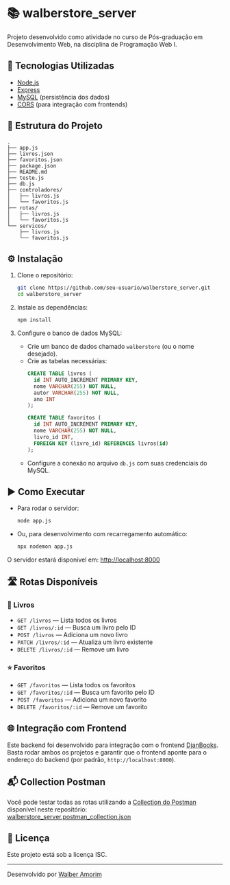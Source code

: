 # 📚 walberstore_server

Projeto desenvolvido como atividade no curso de Pós-graduação em Desenvolvimento Web, na disciplina de Programação Web I.

## 🚀 Tecnologias Utilizadas

- [Node.js](https://nodejs.org/)
- [Express](https://expressjs.com/)
- [MySQL](https://www.mysql.com/) (persistência dos dados)
- [CORS](https://expressjs.com/en/resources/middleware/cors.html) (para integração com frontends)

## 📂 Estrutura do Projeto

```
.
├── app.js
├── livros.json
├── favoritos.json
├── package.json
├── README.md
├── teste.js
├── db.js
├── controladores/
│   ├── livros.js
│   └── favoritos.js
├── rotas/
│   ├── livros.js
│   └── favoritos.js
└── servicos/
    ├── livros.js
    └── favoritos.js
```

## ⚙️ Instalação

1. Clone o repositório:
   ```sh
   git clone https://github.com/seu-usuario/walberstore_server.git
   cd walberstore_server
   ```

2. Instale as dependências:
   ```sh
   npm install
   ```

3. Configure o banco de dados MySQL:
   - Crie um banco de dados chamado `walberstore` (ou o nome desejado).
   - Crie as tabelas necessárias:
     ```sql
     CREATE TABLE livros (
       id INT AUTO_INCREMENT PRIMARY KEY,
       nome VARCHAR(255) NOT NULL,
       autor VARCHAR(255) NOT NULL,
       ano INT
     );

     CREATE TABLE favoritos (
       id INT AUTO_INCREMENT PRIMARY KEY,
       nome VARCHAR(255) NOT NULL,
       livro_id INT,
       FOREIGN KEY (livro_id) REFERENCES livros(id)
     );
     ```
   - Configure a conexão no arquivo `db.js` com suas credenciais do MySQL.

## ▶️ Como Executar

- Para rodar o servidor:
  ```sh
  node app.js
  ```
- Ou, para desenvolvimento com recarregamento automático:
  ```sh
  npx nodemon app.js
  ```

O servidor estará disponível em: [http://localhost:8000](http://localhost:8000)

## 🛣️ Rotas Disponíveis

### 📖 Livros

- `GET /livros` — Lista todos os livros
- `GET /livros/:id` — Busca um livro pelo ID
- `POST /livros` — Adiciona um novo livro
- `PATCH /livros/:id` — Atualiza um livro existente
- `DELETE /livros/:id` — Remove um livro

### ⭐ Favoritos

- `GET /favoritos` — Lista todos os favoritos
- `GET /favoritos/:id` — Busca um favorito pelo ID
- `POST /favoritos` — Adiciona um novo favorito
- `DELETE /favoritos/:id` — Remove um favorito

## 🌐 Integração com Frontend

Este backend foi desenvolvido para integração com o frontend [DjanBooks](https://github.com/DjanInfo/DjanBooks).  
Basta rodar ambos os projetos e garantir que o frontend aponte para o endereço do backend (por padrão, `http://localhost:8000`).

## 📬 Collection Postman

Você pode testar todas as rotas utilizando a [Collection do Postman](https://www.postman.com/) disponível neste repositório:  
[walberstore_server.postman_collection.json](./walberstore_server.postman_collection.json)

## 📄 Licença

Este projeto está sob a licença ISC.

---
Desenvolvido por [Walber Amorim](https://github.com/walberamorim)